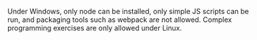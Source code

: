Under Windows, only node can be installed, only simple JS scripts can be run, and packaging tools such as webpack are not allowed.
Complex programming exercises are only allowed under Linux.